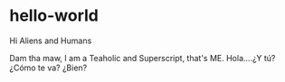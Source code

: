 # hello-world

Hi Aliens and Humans

Dam tha maw, I am a Teaholic and Superscript, that's ME.
Hola....¿Y tú? ¿Cómo te va? ¿Bien?

